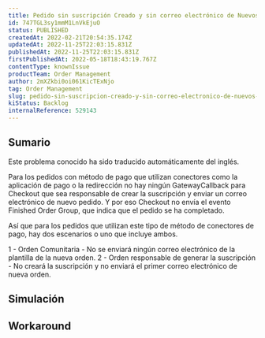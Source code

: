```yaml
---
title: Pedido sin suscripción Creado y sin correo electrónico de Nuevos Pedidos en Casos relacionados con el método de pago utilizando conectores como Payment App o Redirect.
id: 747TGL3sy1mmM1LnVkEjuO
status: PUBLISHED
createdAt: 2022-02-21T20:54:35.174Z
updatedAt: 2022-11-25T22:03:15.831Z
publishedAt: 2022-11-25T22:03:15.831Z
firstPublishedAt: 2022-05-18T18:43:19.767Z
contentType: knownIssue
productTeam: Order Management
author: 2mXZkbi0oi061KicTExNjo
tag: Order Management
slug: pedido-sin-suscripcion-creado-y-sin-correo-electronico-de-nuevos-pedidos-en-casos-relacionados-con-el-metodo-de-pago-utilizando-conectores-como-payment-app-o-redirect
kiStatus: Backlog
internalReference: 529143
---
```


## Sumario

<div class="alert alert-info">
  <p>Este problema conocido ha sido traducido automáticamente del inglés.</p>
</div>


Para los pedidos con método de pago que utilizan conectores como la aplicación de pago o la redirección no hay ningún GatewayCallback para Checkout que sea responsable de crear la suscripción y enviar un correo electrónico de nuevo pedido.
Y por eso Checkout no envía el evento Finished Order Group, que indica que el pedido se ha completado.


Así que para los pedidos que utilizan este tipo de método de conectores de pago, hay dos escenarios o uno que incluye ambos.

1 - Orden Comunitaria - No se enviará ningún correo electrónico de la plantilla de la nueva orden.
2 - Orden responsable de generar la suscripción - No creará la suscripción y no enviará el primer correo electrónico de nueva orden.




## Simulación



## Workaround



